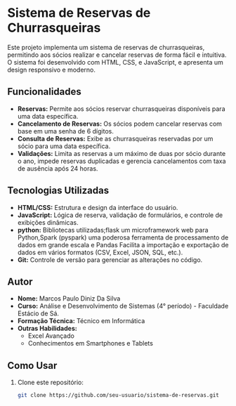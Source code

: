 # Sistema de Reservas de Churrasqueiras

Este projeto implementa um sistema de reservas de churrasqueiras, permitindo aos sócios realizar e cancelar reservas de forma fácil e intuitiva. O sistema foi desenvolvido com HTML, CSS, e JavaScript, e apresenta um design responsivo e moderno.

## Funcionalidades

- **Reservas:** Permite aos sócios reservar churrasqueiras disponíveis para uma data específica.
- **Cancelamento de Reservas:** Os sócios podem cancelar reservas com base em uma senha de 6 dígitos.
- **Consulta de Reservas:** Exibe as churrasqueiras reservadas por um sócio para uma data específica.
- **Validações:** Limita as reservas a um máximo de duas por sócio durante o ano, impede reservas duplicadas e gerencia cancelamentos com taxa de ausência após 24 horas.

## Tecnologias Utilizadas

- **HTML/CSS:** Estrutura e design da interface do usuário.
- **JavaScript:** Lógica de reserva, validação de formulários, e controle de exibições dinâmicas.
- **python:** Bibliotecas utilizadas;flask um microframework web para Python,Spark (pyspark) uma poderosa ferramenta de processamento de dados em grande escala e Pandas Facilita a importação e exportação de dados em vários formatos (CSV, Excel, JSON, SQL, etc.).
- **Git:** Controle de versão para gerenciar as alterações no código.

## Autor

- **Nome:** Marcos Paulo Diniz Da Silva
- **Curso:** Análise e Desenvolvimento de Sistemas (4° período) - Faculdade Estácio de Sá.
- **Formação Técnica:** Técnico em Informática
- **Outras Habilidades:** 
  - Excel Avançado
  - Conhecimentos em Smartphones e Tablets

## Como Usar

1. Clone este repositório:
   ```bash
   git clone https://github.com/seu-usuario/sistema-de-reservas.git

